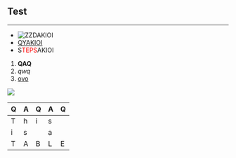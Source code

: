 ## Test

----

- ![ZZDAKIOI](https://images2018.cnblogs.com/blog/1209138/201809/1209138-20180902190737450-1861120566.png)
- [QYAKIOI](#!1)
- S<span style="color:red">TEPS</span>AKIOI

1. **QAQ**
2. _qwq_
3. [ovo](#!moZZD)

![](https://images0.cnblogs.com/blog/163402/201402/070901493627278.png)

|Q|A|Q|A|Q|
|-|-|-|-|-|
|T|h|i|s| |
|i|s| |a| |
|T|A|B|L|E|